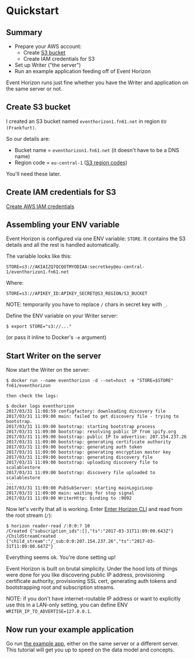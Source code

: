 Quickstart
==========

Summary
-------

- Prepare your AWS account:
	- Create [S3 bucket](https://aws.amazon.com/s3/)
	- Create IAM credentials for S3
- Set up Writer ("the server")
- Run an example application feeding off of Event Horizon

Event Horizon runs just fine whether you have the Writer and application on the same server or not.


Create S3 bucket
----------------

I created an S3 bucket named `eventhorizon1.fn61.net` in region `EU (Frankfurt)`.

So our details are:

- Bucket name = `eventhorizon1.fn61.net` (it doesn't have to be a DNS name)
- Region code = `eu-central-1` ([S3 region codes](http://docs.aws.amazon.com/general/latest/gr/rande.html#s3_region))

You'll need these later.


Create IAM credentials for S3
-----------------------------

[Create AWS IAM credentials](configuring/create-aws-iam-credentials.md)


Assembling your ENV variable
----------------------------

Event Horizon is configured via one ENV variable: `STORE`. It contains the S3 details
and all the rest is handled automatically.

The variable looks like this:

```
STORE=s3://AKIAIZQ7QCQOTMYODIAA:secretkey@eu-central-1/eventhorizon1.fn61.net
```

Where:

```
STORE=s3://APIKEY_ID:APIKEY_SECRET@S3_REGION/S3_BUCKET
```

NOTE: temporarily you have to replace `/` chars in secret key with `_`.

Define the ENV variable on your Writer server:

```
$ export STORE="s3://..."
```

(or pass it inline to Docker's `-e` argument)


Start Writer on the server
--------------------------

Now start the Writer on the server:

```
$ docker run --name eventhorizon -d --net=host -e "STORE=$STORE" fn61/eventhorizon

then check the logs:

$ docker logs eventhorizon
2017/03/31 11:08:59 configfactory: downloading discovery file
2017/03/31 11:09:00 main: failed to get discovery file - trying to bootstrap.
2017/03/31 11:09:00 bootstrap: starting bootstrap process
2017/03/31 11:09:00 bootstrap: resolving public IP from ipify.org
2017/03/31 11:09:00 bootstrap: public IP to advertise: 207.154.237.26
2017/03/31 11:09:00 bootstrap: generating certificate authority
2017/03/31 11:09:00 bootstrap: generating auth token
2017/03/31 11:09:00 bootstrap: generating encryption master key
2017/03/31 11:09:00 bootstrap: generating discovery file
2017/03/31 11:09:00 bootstrap: uploading discovery file to scalablestore
2017/03/31 11:09:00 bootstrap: discovery file uploaded to scalablestore
...
2017/03/31 11:09:00 PubSubServer: starting mainLogicLoop
2017/03/31 11:09:00 main: waiting for stop signal
2017/03/31 11:09:00 WriterHttp: binding to :9092
```

Now let's verify that all is working. Enter [Enter Horizon CLI](enter-horizon-cli.md)
and read from the root stream (`/`):

```
$ horizon reader-read /:0:0:? 10
/Created {"subscription_ids":[],"ts":"2017-03-31T11:09:00.643Z"}
/ChildStreamCreated {"child_stream":"/_sub:0:0:207.154.237.26","ts":"2017-03-31T11:09:00.647Z"}
```

Everything seems ok. You're done setting up!

Event Horizon is built on brutal simplicity. Under the hood lots of things were
done for you like discovering public IP address, provisioning certificate
authority, provisioning SSL cert, generating auth tokens and bootstrapping root
and subscription streams.

NOTE: if you don't have internet-routable IP address or want to explicitly use
this in a LAN-only setting, you can define ENV `WRITER_IP_TO_ADVERTISE=127.0.0.1`.


Now run your example application
--------------------------------

Go run [the example app](https://github.com/function61/eventhorizon-exampleapp-go),
either on the same server or a different server. This tutorial will get you up
to speed on the data model and concepts.
